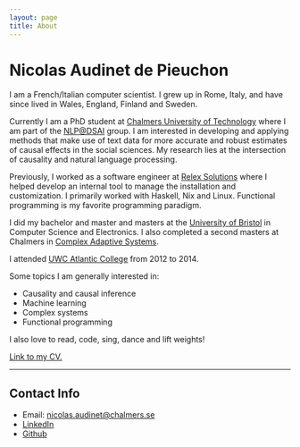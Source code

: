 ```yaml
---
layout: page
title: About
---
```


# Nicolas Audinet de Pieuchon

I am a French/Italian computer scientist. I grew up in Rome, Italy, and have
since lived in Wales, England, Finland and Sweden.

Currently I am a PhD student at [Chalmers University of
Technology](https://www.chalmers.se/en/) where I am part of the
[NLP@DSAI](https://dsai-nlp.github.io/) group. I am interested in developing and
applying methods that make use of text data for more accurate and robust
estimates of causal effects in the social sciences. My research lies at the
intersection of causality and natural language processing.

Previously, I worked as a software engineer at [Relex
Solutions](https://www.relexsolutions.com/) where I helped develop an internal
tool to manage the installation and customization. I primarily worked with
Haskell, Nix and Linux. Functional programming is my favorite programming
paradigm.

I did my bachelor and master and masters at the [University of
Bristol](https://www.bristol.ac.uk/) in Computer Science and Electronics. I also
completed a second masters at Chalmers in [Complex Adaptive
Systems](https://www.chalmers.se/en/education/find-masters-programme/complex-adaptive-systems-msc/).

I attended [UWC Atlantic College](https://www.uwcatlantic.org/) from 2012 to
2014.

Some topics I am generally interested in:
- Causality and causal inference
- Machine learning
- Complex systems
- Functional programming

I also love to read, code, sing, dance and lift weights!

<a href="{{ site.baseurl }}public/CV.pdf">
    Link to my CV.
</a>

---

## Contact Info

- Email: [nicolas.audinet@chalmers.se](mailto:nicolas.audinet@chalmers.se)
- [LinkedIn](https://www.linkedin.com/in/nicolas-audinet/)
- [Github](https://github.com/nicaudinet)
